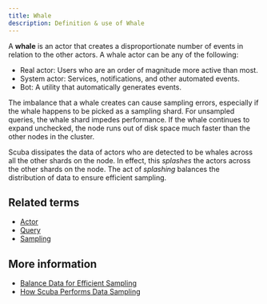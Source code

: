 ```yaml
---
title: Whale 
description: Definition & use of Whale 
---
```

A **whale** is an actor that creates a disproportionate number of events in relation to the other actors. A whale actor can be any of the following:

- Real actor: Users who are an order of magnitude more active than most.
- System actor: Services, notifications, and other automated events.
- Bot: A utility that automatically generates events.

The imbalance that a whale creates can cause sampling errors, especially if the whale happens to be picked as a sampling shard. For unsampled queries, the whale shard impedes performance. If the whale continues to expand unchecked, the node runs out of disk space much faster than the other nodes in the cluster.

Scuba dissipates the data of actors who are detected to be whales across all the other shards on the node. In effect, this *splashes* the actors across the other shards on the node. The act of *splashing* balances the distribution of data to ensure efficient sampling.

## Related terms

- [Actor](../actor)
- [Query](../query)
- [Sampling](../sampling)

## More information

- [Balance Data for Efficient Sampling](https://scuba.atlassian.net/wiki/spaces/CSSD/pages/1304560298/Balance+data+for+efficient+sampling+-+Whale+actors)
- [How Scuba Performs Data Sampling](https://scuba.atlassian.net/wiki/spaces/CSSD/pages/1302496843/How+Scuba+performs+data+sampling+population+sampling)